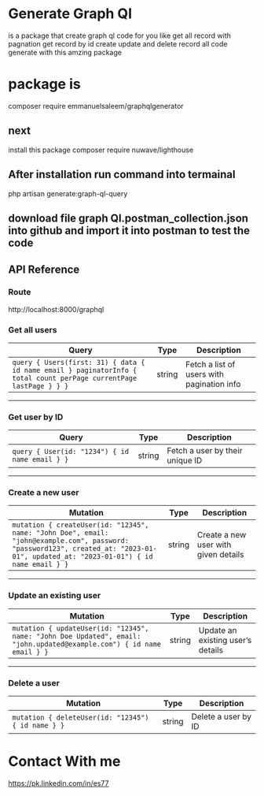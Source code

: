 
# Generate Graph Ql 
is a package that create graph ql code for you like get all record with pagnation get record by id create update and delete record all code generate with this amzing package



#  package is
composer require emmanuelsaleem/graphqlgenerator


## next
install this package composer require nuwave/lighthouse

## After installation run command into termainal

php artisan generate:graph-ql-query

## download file graph Ql.postman_collection.json into github and import it into postman to test the code

## API Reference

### Route 
http://localhost:8000/graphql

### Get all users



| Query  | Type    | Description                                          |
|--------|---------|------------------------------------------------------|
| `query { Users(first: 31) { data { id name email } paginatorInfo { total count perPage currentPage lastPage } } }` | string  | Fetch a list of users with pagination info            |

---

### Get user by ID

| Query  | Type    | Description                        |
|--------|---------|------------------------------------|
| `query { User(id: "1234") { id name email } }` | string  | Fetch a user by their unique ID    |

---

### Create a new user

| Mutation  | Type    | Description                     |
|-----------|---------|----------------------------------|
| `mutation { createUser(id: "12345", name: "John Doe", email: "john@example.com", password: "password123", created_at: "2023-01-01", updated_at: "2023-01-01") { id name email } }` | string  | Create a new user with given details |

---

### Update an existing user

| Mutation  | Type    | Description                      |
|-----------|---------|----------------------------------|
| `mutation { updateUser(id: "12345", name: "John Doe Updated", email: "john.updated@example.com") { id name email } }` | string  | Update an existing user’s details |

---

### Delete a user

| Mutation  | Type    | Description           |
|-----------|---------|----------------------|
| `mutation { deleteUser(id: "12345") { id name } }` | string  | Delete a user by ID    |

# Contact With me
https://pk.linkedin.com/in/es77

